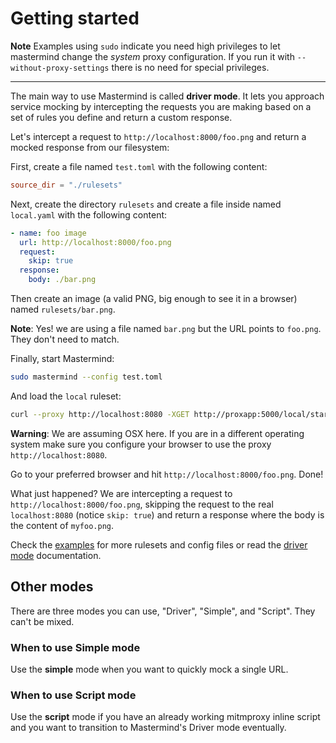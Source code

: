 # Getting started

**Note** Examples using `sudo` indicate you need high privileges to let
mastermind change the *system* proxy configuration.  If you run it with
`--without-proxy-settings` there is no need for special privileges.

---


The main way to use Mastermind is called **driver mode**.  It  lets you
approach service mocking by intercepting the requests you are making based on a
set of rules you define and return a custom response.

Let's intercept a request to `http://localhost:8000/foo.png` and return a
mocked response from our filesystem:

First, create a file named `test.toml` with the following content:

```toml
source_dir = "./rulesets"
```

Next, create the directory `rulesets` and create a file inside named
`local.yaml` with the following content:

```yaml
- name: foo image
  url: http://localhost:8000/foo.png
  request:
    skip: true
  response:
    body: ./bar.png
```

Then create an image (a valid PNG, big enough to see it in a browser) named
`rulesets/bar.png`.

**Note**: Yes! we are using a file named `bar.png` but the URL points to
`foo.png`.  They don't need to match.

Finally, start Mastermind:

```sh
sudo mastermind --config test.toml
```

And load the `local` ruleset:

```sh
curl --proxy http://localhost:8080 -XGET http://proxapp:5000/local/start/
```


**Warning**: We are assuming OSX here. If you are in a different operating
system make sure you configure your browser to use the proxy
`http://localhost:8080`.

Go to your preferred browser and hit `http://localhost:8000/foo.png`. Done!

What just happened? We are intercepting a request to
`http://localhost:8000/foo.png`, skipping the request to the real
`localhost:8080` (notice `skip: true`) and return a response where the body is
the content of `myfoo.png`.

Check the [examples][examples] for more rulesets and config files or read the
[driver mode](driver-mode.md) documentation.


## Other modes

There are three modes you can use, "Driver", "Simple", and "Script".  They
can't be mixed.

### When to use Simple mode

Use the **simple** mode when you want to quickly mock a single URL.

### When to use Script mode

Use the **script** mode if you have an already working mitmproxy inline script
and you want to transition to Mastermind's Driver mode eventually.


[examples]: ../examples/
